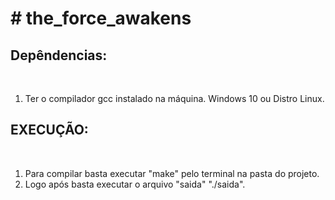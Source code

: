 <h1> # the_force_awakens </h1>
<h2> Depêndencias: </h2><br/>
<ol>
   <li>Ter o compilador gcc instalado na máquina. Windows 10 ou Distro Linux.</li>
</ol>	
<h2> EXECUÇÃO: </h2><br/>
<ol>
   <li>Para compilar basta executar "make" pelo terminal na pasta do projeto.</li>
   <li>Logo após basta executar o arquivo "saida" "./saida".</li>
</ol>	
